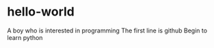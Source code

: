 # hello-world
A boy who is interested in programming 
The first line is github 
Begin to learn python
